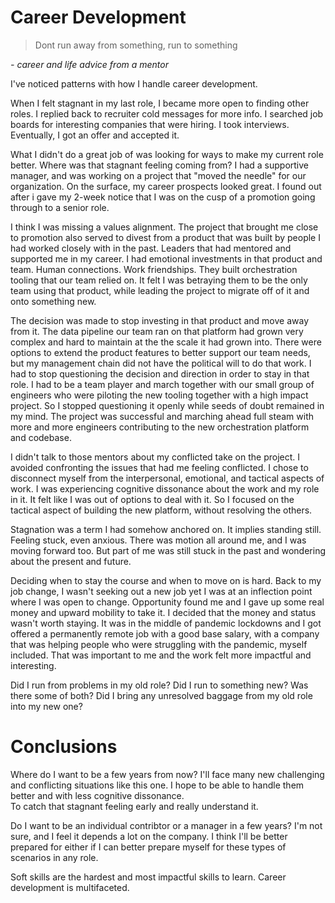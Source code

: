 # Career Development
> Dont run away from something, run to something

*- career and life advice from a mentor*


I've noticed patterns with how I handle career development.  

When I felt stagnant in my last role, I became more open to finding other roles.  I replied back to recruiter cold messages for more info.  I searched job boards for interesting companies that were hiring.  I took interviews.  Eventually, I got an offer and accepted it.

What I didn't do a great job of was looking for ways to make my current role better.  Where was that stagnant feeling coming from?  I had a supportive manager, and was working on a project that "moved the needle" for our organization.  On the surface, my career prospects looked great.  I found out after i gave my 2-week notice that I was on the cusp of a promotion going through to a senior role.

I think I was missing a values alignment.  The project that brought me close to promotion also served to divest from a product that was built by people I had worked closely with in the past.   Leaders that had mentored and supported me in my career.  I had emotional investments in that product and team.  Human connections.  Work friendships.  They built orchestration tooling that our team relied on.  It felt I was betraying them to be the only team using that product, while leading the project to migrate off of it and onto something new.

The decision was made to stop investing in that product and move away from it.  The data pipeline our team ran on that platform had grown very complex and hard to maintain at the the scale it had grown into.  There were options to extend the product features to better support our team needs, but my management chain did not have the political will to do that work.  I had to stop questioning the decision and direction in order to stay in that role.  I had to be a team player and march together with our small group of engineers who were piloting the new tooling together with a high impact project.  So I stopped questioning it openly while seeds of doubt remained in my mind.  The project was successful and marching ahead full steam with more and more engineers contributing to the new orchestration platform and codebase.

I didn't talk to those mentors about my conflicted take on the project.  I avoided confronting the issues that had me feeling conflicted.  I chose to disconnect myself from the interpersonal, emotional, and tactical aspects of work. 
I was experiencing cognitive dissonance about the work and my role in it.  It felt like I was out of options to deal with it.  So I focused on the tactical aspect of building the new platform, without resolving the others.

Stagnation was a term I had somehow anchored on.  It implies standing still.  Feeling stuck, even anxious.  There was motion all around me, and I was moving forward too.  But part of me was still stuck in the past and wondering about the present and future.

Deciding when to stay the course and when to move on is hard.  Back to my job change, I wasn't seeking out a new job yet I was at an inflection point where I was open to change.  Opportunity found me and I gave up some real money and upward mobility to take it.  I decided that the money and status wasn't worth staying.  It was in the middle of pandemic lockdowns and I got offered a permanently remote job with a good base salary, with a company that was helping people who were struggling with the pandemic, myself included.  That was important to me and the work felt more impactful and interesting.

Did I run from problems in my old role?
Did I run to something new?
Was there some of both?
Did I bring any unresolved baggage from my old role into my new one?

# Conclusions

Where do I want to be a few years from now?  I'll face many new challenging and conflicting situations like this one.  I hope to be able to handle them better and with less cognitive dissonance.  
To catch that stagnant feeling early and really understand it.

Do I want to be an individual contribtor or a manager in a few years?  I'm not sure, and I feel it depends a lot on the company.  I think I'll be better prepared for either if I can better prepare myself for these types of scenarios in any role.

Soft skills are the hardest and most impactful skills to learn.  Career development is multifaceted.
